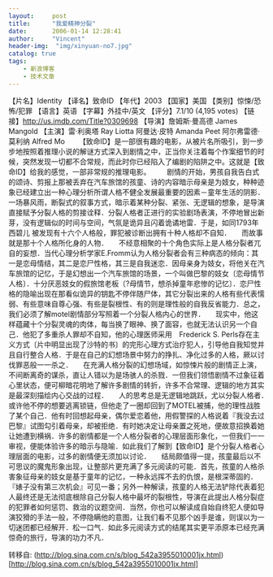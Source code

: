 ```yaml
---
layout:     post
title:      "我爱精神分裂"
date:       2006-01-14 12:28:41
author:     "Vincent"
header-img:  "img/xinyuan-no7.jpg"
catalog: true
tags:
    - 新浪博客
    - 技术文章
---
```




【片名】Identity 【译名】致命ID 【年代】2003 【国家】美国 【类别】惊悚/恐怖/犯罪 【语言】英语 【字幕】外挂中/英文 【评分】7.1/10 (4,195 votes) 【链接】http://us.imdb.com/Title?0309698 【导演】詹姆斯·曼高德 James Mangold 【主演】雷·利奥塔 Ray Liotta 阿曼达·皮特 Amanda Peet 阿尔弗雷德·莫利纳 Alfred Mo 
 
 
 
【致命ID】是一部很有趣的电影，从被片名所吸引，到一步步地按照着推理小说的解谜方式深入到剧情之中，正当你关注着每个作案细节的时候，突然发现一切都不合常规，而此时你已经陷入了编剧的陷阱之中。这就是【致命ID】给我的感觉，一部非常规的推理电影。
　　剧情的开始，男孩自我告白式的颂诗、剪报上那被丢弃在汽车旅馆的孩童、诗的内容暗示母亲是为妓女，种种迹象已经建立出一种心理分析所谓人格不健全发展最重要的因素－童年生活的阴影．　　一场暴风雨，断裂式的叙事方式，暗示着某种分裂、紧张、无逻辑的想象，是导演直接赋予分裂人格的剪接诠释．分裂人格者正进行的实验剧场表演，不停地冒出新芽，没有逻辑似的时间与空间，气氛是诡异且闪着诡谲地雷．于是，如同1793年 西碧儿 被发现有十六个人格般，罪犯被诊断出拥有十种人格却不自知．　　而故事就是那十个人格所化身的人物．　　不经意相聚的十个角色实际上是人格分裂者兀自的妄想．当代心理分析学家E.Fromm认为人格分裂者会有三种病态的倾向：其一是恋母情结，其二是恋尸性格，其三是自我迷恋．因母亲身为妓女，将他关在汽车旅馆的记忆，于是幻想出一个汽车旅馆的场景，一个叫做巴黎的妓女〔恋母情节人格〕．十分厌恶妓女的假旅馆老板〔?母情节，想杀掉童年悲惨的记忆〕．恋尸性格的隐喻出现在那看似诡异的钥匙不停伴随尸体，其它分裂出来的人格有些代表懦弱、有些意味自尊心强、有些是裂根性、有的则是理性般的自我反省能力．总之，我们必须了解motel剧情部分写照着一个分裂人格内心的世界．　　现实中，他这样蕴藏十个分裂灵魂的肉体，每当换了眼神、换了面容，也就无法认识另一个自己．他犯了多重杀人罪却不自知，他的心理医师采用　Frederick S. Perls存在主义方式〔片中明显出现了沙特的书〕的完形心理方式治疗犯人，引导他自我知觉并且自行整合人格．于是在自己的幻想场景中努力的挣扎、净化过多的人格，厥以讨伐罪恶般一一杀之．　　在充满人格分裂的幻想场域，如惊悚片般的剧情正上演，不间断离奇的谋杀，直让人错以为是场骇人的杀戮．一但我们领悟剧情不过象征着心里状态，便可柳暗花明地了解许多剧情的转折，许多不合常理、逻辑的地方其实是最深刻描绘内心交战的过程．　　人的思考总是无逻辑地跳跃，尤以分裂人格者．　　或许他不停的想要逃离锁链，但他走了一圈却回到了MOTEL被捕，他的理性战胜了某个自己．他有时回想起母亲，偶尔爱恋着他，用假警探的人格说着『我没去过巴黎』试图勾引着母亲，却被拒绝．有时她决定让母亲置之死地，便故意招换着她让她遭到横祸．许多的剧情都是一个人格分裂者的心理层面形象化，一但我们一一审视，便能体验许多的暗示与隐喻．如此我们了解到【致命ID】是个分裂人格者心理层面的电影，过多的剧情便无须加以讨论．　　结局颇值得一提，孩童最后以不可思议的魔鬼形象出现，让整部片更充满了多元阅读的可能．首先，孩童的人格杀害象征母亲的妓女是基于童年的记忆，一种永远挥不去的仇恨，是根深蒂固的．『婊子没有第三次机会』可见一番；另外一种解读，孩童的人格无法铲除代表着犯人最终还是无法彻底根除自己分裂人格中最坏的裂根性，导演在此提出人格分裂症的犯罪者如何惩罚、救治的议题空间．当然，你也可以解读成自始自终犯人便如导演狡猾的手法一般，不停隐瞒他的意图，让我们看不见那个凶手是谁，则误以为一切迷团都已经解开．松一口气．如此多元阅读方式的结尾其实更平添原本已经充满惊奇的旅行，导演的功力不凡．





转移自: (http://blog.sina.com.cn/s/blog_542a3955010001jx.html)[http://blog.sina.com.cn/s/blog_542a3955010001jx.html]